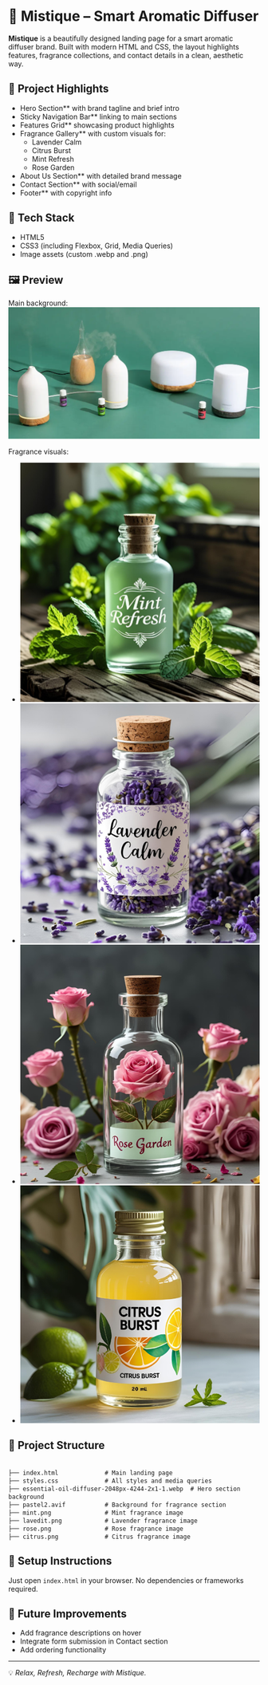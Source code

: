 
# 🌿 Mistique – Smart Aromatic Diffuser

**Mistique** is a beautifully designed landing page for a smart aromatic diffuser brand. Built with modern HTML and CSS, the layout highlights features, fragrance collections, and contact details in a clean, aesthetic way.

## 🚀 Project Highlights

- Hero Section** with brand tagline and brief intro
- Sticky Navigation Bar** linking to main sections
- Features Grid** showcasing product highlights
- Fragrance Gallery** with custom visuals for:
  - Lavender Calm
  - Citrus Burst
  - Mint Refresh
  - Rose Garden
- About Us Section** with detailed brand message
- Contact Section** with social/email
- Footer** with copyright info

## 🧩 Tech Stack

- HTML5
- CSS3 (including Flexbox, Grid, Media Queries)
- Image assets (custom .webp and .png)

## 🖼 Preview

Main background:  
![Diffuser](essential-oil-diffuser-2048px-4244-2x1-1.webp)

Fragrance visuals:  
- ![Mint](mint.png)
- ![Lavender](lavedit.png)
- ![Rose](rose.png)
- ![Citrus](citrus.png)

## 📁 Project Structure

```

├── index.html             # Main landing page
├── styles.css             # All styles and media queries
├── essential-oil-diffuser-2048px-4244-2x1-1.webp  # Hero section background
├── pastel2.avif           # Background for fragrance section
├── mint.png               # Mint fragrance image
├── lavedit.png            # Lavender fragrance image
├── rose.png               # Rose fragrance image
├── citrus.png             # Citrus fragrance image

```

## 📝 Setup Instructions

Just open `index.html` in your browser. No dependencies or frameworks required.

## 📌 Future Improvements

- Add fragrance descriptions on hover
- Integrate form submission in Contact section
- Add ordering functionality

---

💡 _Relax, Refresh, Recharge with Mistique._
```

